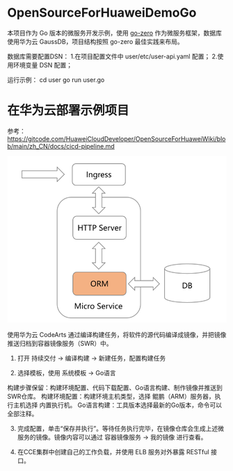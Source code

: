 # OpenSourceForHuaweiDemoGo

本项目作为 Go 版本的微服务开发示例，使用 [go-zero](https://go-zero.dev/) 作为微服务框架，数据库使用华为云 GaussDB，项目结构按照 go-zero 最佳实践来布局。

数据库需要配置DSN：
1.在项目配置文件中 user/etc/user-api.yaml 配置；
2.使用环境变量 DSN 配置；

运行示例：
cd user
go run user.go

# 在华为云部署示例项目

参考：https://gitcode.com/HuaweiCloudDeveloper/OpenSourceForHuaweiWiki/blob/main/zh_CN/docs/cicd-pipeline.md

![Arch](arch.png)

使用华为云 CodeArts 通过编译构建任务，将软件的源代码编译成镜像，并把镜像推送归档到容器镜像服务（SWR）中。

1. 打开 持续交付 -> 编译构建 -> 新建任务，配置构建任务

2. 选择模板，使用 系统模板 -> Go语言

构建步骤保留：构建环境配置、代码下载配置、Go语言构建、制作镜像并推送到SWR仓库。
构建环境配置：构建环境主机类型，选择 鲲鹏（ARM）服务器，执行主机选择 内置执行机。
Go语言构建：工具版本选择最新的Go版本，命令可以全部注释。

3. 完成配置，单击“保存并执行”。等待任务执行完毕，在镜像仓库会生成上述微服务的镜像。镜像内容可以通过 容器镜像服务 -> 我的镜像 进行查看。

4. 在CCE集群中创建自己的工作负载，并使用 ELB 服务对外暴露 RESTful 接口。


